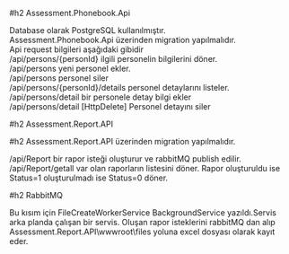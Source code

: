 #h2 Assessment.Phonebook.Api

Database olarak PostgreSQL kullanılmıştır.<br>
Assessment.Phonebook.Api üzerinden migration yapılmalıdır.<br>
Api request bilgileri aşağıdaki gibidir<br>
/api/persons/{personId} ilgili personelin bilgilerini döner.<br>
/api/persons yeni personel ekler.<br>
/api/persons personel siler<br>
/api/persons/{personId}/details personel detaylarını listeler.<br>
/api/persons/detail bir personele detay bilgi ekler<br>
/api/persons/detail [HttpDelete] Personel detayını siler<br>

#h2 Assessment.Report.API

#h2 Assessment.Report.API üzerinden migration yapılmalıdır.

/api/Report bir rapor isteği oluşturur ve rabbitMQ publish edilir.<br>
/api/Report/getall var olan raporların listesini döner. Rapor oluşturuldu ise Status=1 oluşturulmadı ise Status=0 döner.<br>

#h2 RabbitMQ

Bu kısım için FileCreateWorkerService BackgroundService yazıldı.Servis arka planda çalışan bir servis. Oluşan rapor isteklerini rabbitMQ dan alıp Assessment.Report.API\wwwroot\files yoluna excel dosyası olarak kayıt eder.

